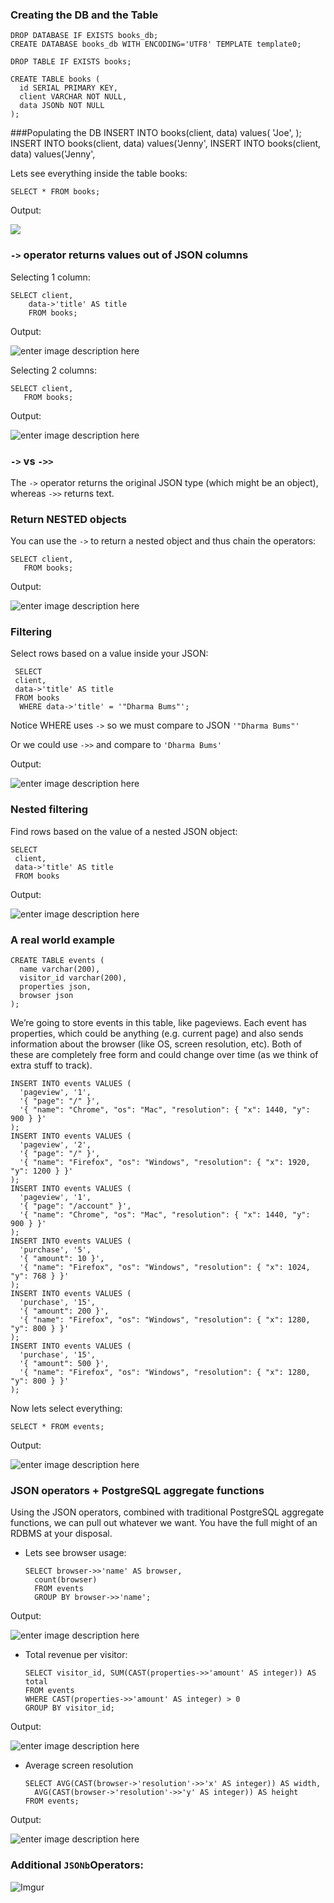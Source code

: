 ### Creating the DB and the Table

    DROP DATABASE IF EXISTS books_db;
    CREATE DATABASE books_db WITH ENCODING='UTF8' TEMPLATE template0;

    DROP TABLE IF EXISTS books;

    CREATE TABLE books (
      id SERIAL PRIMARY KEY,
      client VARCHAR NOT NULL,
      data JSONb NOT NULL
    );

###Populating the DB
INSERT INTO books(client, data)
values(
'Joe',
);
INSERT INTO books(client, data)
values('Jenny',
INSERT INTO books(client, data)
values('Jenny',

Lets see everything inside the table books:

    SELECT * FROM books;

Output:

![](http://i.imgur.com/T26elII.png)

### `->` operator returns values out of JSON columns

Selecting 1 column:

    SELECT client,
        data->'title' AS title
        FROM books;

Output:

![enter image description here](http://i.imgur.com/Pab2puE.png)

Selecting 2 columns:

    SELECT client,
       FROM books;

Output:

![enter image description here](http://i.imgur.com/fWHUsre.png)

### `->` vs `->>`

The `->` operator returns the original JSON type (which might be an object), whereas `->>` returns text.

### Return NESTED objects

You can use the `->` to return a nested object and thus chain the operators:

    SELECT client,
       FROM books;

Output:

![enter image description here](http://i.imgur.com/NgSPIFU.png)

### Filtering

Select rows based on a value inside your JSON:

     SELECT
     client,
     data->'title' AS title
     FROM books
      WHERE data->'title' = '"Dharma Bums"';

Notice WHERE uses `->` so we must compare to JSON `'"Dharma Bums"'`

Or we could use `->>` and compare to `'Dharma Bums'`

Output:

![enter image description here](http://i.imgur.com/2seaUNK.png)

### Nested filtering

Find rows based on the value of a nested JSON object:

    SELECT
     client,
     data->'title' AS title
     FROM books

Output:

![enter image description here](http://i.imgur.com/yeBMj0T.png)

### A real world example

    CREATE TABLE events (
      name varchar(200),
      visitor_id varchar(200),
      properties json,
      browser json
    );

We’re going to store events in this table, like pageviews. Each event has properties, which could be anything (e.g. current page) and also sends information about the browser (like OS, screen resolution, etc). Both of these are completely free form and could change over time (as we think of extra stuff to track).

    INSERT INTO events VALUES (
      'pageview', '1',
      '{ "page": "/" }',
      '{ "name": "Chrome", "os": "Mac", "resolution": { "x": 1440, "y": 900 } }'
    );
    INSERT INTO events VALUES (
      'pageview', '2',
      '{ "page": "/" }',
      '{ "name": "Firefox", "os": "Windows", "resolution": { "x": 1920, "y": 1200 } }'
    );
    INSERT INTO events VALUES (
      'pageview', '1',
      '{ "page": "/account" }',
      '{ "name": "Chrome", "os": "Mac", "resolution": { "x": 1440, "y": 900 } }'
    );
    INSERT INTO events VALUES (
      'purchase', '5',
      '{ "amount": 10 }',
      '{ "name": "Firefox", "os": "Windows", "resolution": { "x": 1024, "y": 768 } }'
    );
    INSERT INTO events VALUES (
      'purchase', '15',
      '{ "amount": 200 }',
      '{ "name": "Firefox", "os": "Windows", "resolution": { "x": 1280, "y": 800 } }'
    );
    INSERT INTO events VALUES (
      'purchase', '15',
      '{ "amount": 500 }',
      '{ "name": "Firefox", "os": "Windows", "resolution": { "x": 1280, "y": 800 } }'
    );

Now lets select everything:

    SELECT * FROM events;

Output:

![enter image description here](http://i.imgur.com/b5Hw0NN.png)

### JSON operators + PostgreSQL aggregate functions

Using the JSON operators, combined with traditional PostgreSQL aggregate functions, we can pull out whatever we want. You have the full might of an RDBMS at your disposal.

- Lets see browser usage:

      SELECT browser->>'name' AS browser,
        count(browser)
        FROM events
        GROUP BY browser->>'name';

Output:

![enter image description here](http://i.imgur.com/jvw6bz7.png)

- Total revenue per visitor:

      SELECT visitor_id, SUM(CAST(properties->>'amount' AS integer)) AS total
      FROM events
      WHERE CAST(properties->>'amount' AS integer) > 0
      GROUP BY visitor_id;

Output:

![enter image description here](http://i.imgur.com/6cOnNl9.png)

- Average screen resolution

      SELECT AVG(CAST(browser->'resolution'->>'x' AS integer)) AS width,
        AVG(CAST(browser->'resolution'->>'y' AS integer)) AS height
      FROM events;

Output:

![enter image description here](http://i.imgur.com/RfVELht.png)

### Additional `JSONb`Operators:

![Imgur](http://i.imgur.com/rwPJ473.png)
